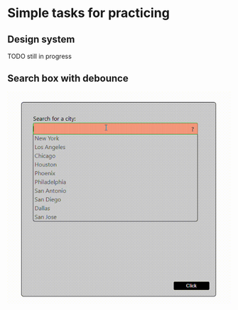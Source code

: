 # Simple tasks for practicing

## Design system
 TODO still in progress

## Search box with debounce

![Demo](./public/searchbox.gif)